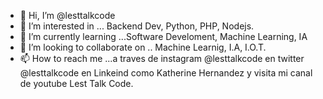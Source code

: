 - 👋 Hi, I’m @lesttalkcode
- 👀 I’m interested in ...  Backend Dev, Python, PHP, Nodejs.
- 🌱 I’m currently learning ...Software Develoment, Machine Learning, IA
- 💞️ I’m looking to collaborate on .. Machine Learnig, I.A, I.O.T.
- 📫 How to reach me ...a traves de instagram @lesttalkcode en twitter @lesttalkcode en  Linkeind como Katherine Hernandez y visita mi canal de youtube Lest Talk Code.

<!---
lesttalkcode/lesttalkcode is a ✨ special ✨ repository because its `README.md` (this file) appears on your GitHub profile.
You can click the Preview link to take a look at your changes.
--->
